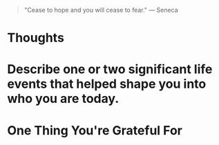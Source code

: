 
> \"Cease to hope and you will cease to fear.\" — Seneca

# Thoughts

# Describe one or two significant life events that helped shape you into who you are today.

# One Thing You're Grateful For

